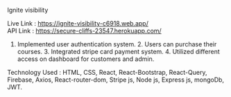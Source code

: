 Ignite visibility

Live Link : https://ignite-visibility-c6918.web.app/ </br>
API Link : https://secure-cliffs-23547.herokuapp.com/

  1. Implemented user authentication system.
	2.  Users can purchase their courses.
	3. Integrated stripe card payment system. 
	4. Utilized different access on dashboard for customers and admin.


Technology Used :   HTML, CSS, React, React-Bootstrap, React-Query, Firebase, Axios, 
                    React-router-dom, Stripe js, Node js, Express js, mongoDb, JWT.
